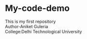 # My-code-demo
This is my first repository
<br>
Author-Aniket Guleria
<br>
College:Delhi Technological University
